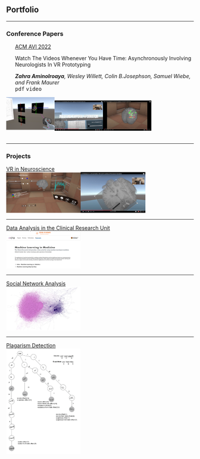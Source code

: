 
## Portfolio

---
### Conference Papers
<div style="display: inline">
<div><ul style="list-style: none;">
<li><li><u>ACM AVI 2022</u></li>
<li><p>Watch The Videos Whenever You Have Time: Asynchronously Involving Neurologists In VR Prototyping</p></li></li>
<li><i><b>Zahra Aminolroaya</b>, Wesley Willett, Colin B.Josephson, Samuel Wiebe, and Frank Maurer</i></li>
<li><kbd>pdf</kbd>
<kbd>video</kbd></li></ul></div>
<div><img src="images/1.png" width=130 height=90/><img src="images/2.png" width=130/><img src="images/3.png" width=130/></div></div>
<br>
 
---
### Projects

[VR in Neuroscience](/sample_page)
<br>
<img src="images/EPES1.PNG" width=200/><img src="images/EPES2.png" width=174/>

---
[Data Analysis in the Clinical Research Unit](/pdf/sample_presentation.pdf)
<br>
<img src="images/CRU1.png" width=200/>

---
[Social Network Analysis](/pdf/sample_presentation.pdf)
<br>
<img src="images/SNA.png" width=200/>

---
[Plagarism Detection](/pdf/sample_presentation.pdf)
<br>
<img src="images/plag.png" width=200/>


